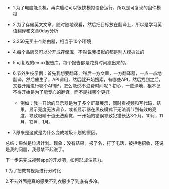 - 1.为了电脑能关机，再次启动可以很快模拟设备运行，所以是可复现的固件模拟

- 2.为了存储英文文章，随时随地观看，然后把目标放在翻译上，所以是学习英语翻译和文章0day分析

- 3.250元买十个路由器，相当于10个环境

- 4.每个品牌又可以分开成存储库，不然说我模拟的都是别人模拟过的

- 5.可复现的emux报告库，每个报告都是花费时间跑出来的。

- 6.节外生枝示例：首先我想要翻译，然后一方文章，一方翻译器，一点一点地翻译，然后催生了，API调用，然后就开始搜索，有哪些API，然后找到之后，又要开始进行哪个API好，怎么能说不浪费时间呢？初心，一败涂地，根本记不得开始是为了能专心的翻译，而不是找哪个更好。

  - 例如：我一开始的显示器是为了多个屏幕展示，同时看视频和写代码，结果，显示亮度无法调节，或者显示器在黑夜模式下无法调节到有效的亮度，导致眼睛干涩无法察觉，一开始的错误导致犯错长达3个月。10月，11月，12月，1月。

- 7.原来是这就是为什么变成垃圾计划的原因。

总结：果然是垃圾计划。现象：没有结果，报了名，打了电话，被拒绝招收，还说是我的问题，我最禁不起说了。

下一步来完成视频app的开发吧，如何形成注意力。

1.为了把教育视频进行分时化

2.不去外面是真的感受不到衣服少了到底有多冷。

